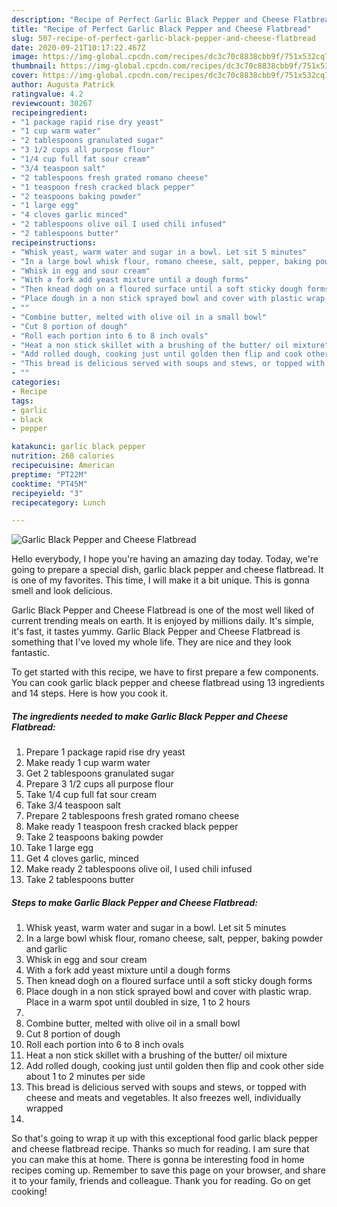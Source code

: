```yaml
---
description: "Recipe of Perfect Garlic Black Pepper and Cheese Flatbread"
title: "Recipe of Perfect Garlic Black Pepper and Cheese Flatbread"
slug: 507-recipe-of-perfect-garlic-black-pepper-and-cheese-flatbread
date: 2020-09-21T10:17:22.467Z
image: https://img-global.cpcdn.com/recipes/dc3c70c8838cbb9f/751x532cq70/garlic-black-pepper-and-cheese-flatbread-recipe-main-photo.jpg
thumbnail: https://img-global.cpcdn.com/recipes/dc3c70c8838cbb9f/751x532cq70/garlic-black-pepper-and-cheese-flatbread-recipe-main-photo.jpg
cover: https://img-global.cpcdn.com/recipes/dc3c70c8838cbb9f/751x532cq70/garlic-black-pepper-and-cheese-flatbread-recipe-main-photo.jpg
author: Augusta Patrick
ratingvalue: 4.2
reviewcount: 30267
recipeingredient:
- "1 package rapid rise dry yeast"
- "1 cup warm water"
- "2 tablespoons granulated sugar"
- "3 1/2 cups all purpose flour"
- "1/4 cup full fat sour cream"
- "3/4 teaspoon salt"
- "2 tablespoons fresh grated romano cheese"
- "1 teaspoon fresh cracked black pepper"
- "2 teaspoons baking powder"
- "1 large egg"
- "4 cloves garlic minced"
- "2 tablespoons olive oil I used chili infused"
- "2 tablespoons butter"
recipeinstructions:
- "Whisk yeast, warm water and sugar in a bowl. Let sit 5 minutes"
- "In a large bowl whisk flour, romano cheese, salt, pepper, baking powder and garlic"
- "Whisk in egg and sour cream"
- "With a fork add yeast mixture until a dough forms"
- "Then knead dogh on a floured surface until a soft sticky dough forms"
- "Place dough in a non stick sprayed bowl and cover with plastic wrap. Place in a warm spot until doubled in size, 1 to 2 hours"
- ""
- "Combine butter, melted with olive oil in a small bowl"
- "Cut 8 portion of dough"
- "Roll each portion into 6 to 8 inch ovals"
- "Heat a non stick skillet with a brushing of the butter/ oil mixture"
- "Add rolled dough, cooking just until golden then flip and cook other side about 1 to 2 minutes per side"
- "This bread is delicious served with soups and stews, or topped with cheese and meats and vegetables. It also freezes well, individually wrapped"
- ""
categories:
- Recipe
tags:
- garlic
- black
- pepper

katakunci: garlic black pepper 
nutrition: 268 calories
recipecuisine: American
preptime: "PT22M"
cooktime: "PT45M"
recipeyield: "3"
recipecategory: Lunch

---
```



![Garlic Black Pepper and Cheese Flatbread](https://img-global.cpcdn.com/recipes/dc3c70c8838cbb9f/751x532cq70/garlic-black-pepper-and-cheese-flatbread-recipe-main-photo.jpg)

Hello everybody, I hope you're having an amazing day today. Today, we're going to prepare a special dish, garlic black pepper and cheese flatbread. It is one of my favorites. This time, I will make it a bit unique. This is gonna smell and look delicious.

Garlic Black Pepper and Cheese Flatbread is one of the most well liked of current trending meals on earth. It is enjoyed by millions daily. It's simple, it's fast, it tastes yummy. Garlic Black Pepper and Cheese Flatbread is something that I've loved my whole life. They are nice and they look fantastic.




To get started with this recipe, we have to first prepare a few components. You can cook garlic black pepper and cheese flatbread using 13 ingredients and 14 steps. Here is how you cook it.

<!--inarticleads1-->

##### The ingredients needed to make Garlic Black Pepper and Cheese Flatbread:

1. Prepare 1 package rapid rise dry yeast
1. Make ready 1 cup warm water
1. Get 2 tablespoons granulated sugar
1. Prepare 3 1/2 cups all purpose flour
1. Take 1/4 cup full fat sour cream
1. Take 3/4 teaspoon salt
1. Prepare 2 tablespoons fresh grated romano cheese
1. Make ready 1 teaspoon fresh cracked black pepper
1. Take 2 teaspoons baking powder
1. Take 1 large egg
1. Get 4 cloves garlic, minced
1. Make ready 2 tablespoons olive oil, I used chili infused
1. Take 2 tablespoons butter




<!--inarticleads2-->

##### Steps to make Garlic Black Pepper and Cheese Flatbread:

1. Whisk yeast, warm water and sugar in a bowl. Let sit 5 minutes
1. In a large bowl whisk flour, romano cheese, salt, pepper, baking powder and garlic
1. Whisk in egg and sour cream
1. With a fork add yeast mixture until a dough forms
1. Then knead dogh on a floured surface until a soft sticky dough forms
1. Place dough in a non stick sprayed bowl and cover with plastic wrap. Place in a warm spot until doubled in size, 1 to 2 hours
1. 
1. Combine butter, melted with olive oil in a small bowl
1. Cut 8 portion of dough
1. Roll each portion into 6 to 8 inch ovals
1. Heat a non stick skillet with a brushing of the butter/ oil mixture
1. Add rolled dough, cooking just until golden then flip and cook other side about 1 to 2 minutes per side
1. This bread is delicious served with soups and stews, or topped with cheese and meats and vegetables. It also freezes well, individually wrapped
1. 




So that's going to wrap it up with this exceptional food garlic black pepper and cheese flatbread recipe. Thanks so much for reading. I am sure that you can make this at home. There is gonna be interesting food in home recipes coming up. Remember to save this page on your browser, and share it to your family, friends and colleague. Thank you for reading. Go on get cooking!
